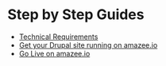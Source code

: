 # Step by Step Guides

- [Technical Requirements](technical_requirements.md)
- [Get your Drupal site running on amazee.io](get_your_drupal_site_running_on_amazeeio.md)
- [Go Live on amazee.io](golive_on_amazeeio.md)
